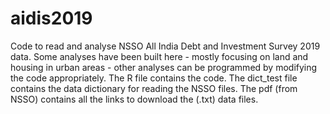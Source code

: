 # aidis2019
Code to read and analyse NSSO All India Debt and Investment Survey 2019 data. Some analyses have been built here - mostly focusing on land and housing in urban areas - other analyses can be programmed by modifying the code appropriately. The R file contains the code. The dict_test file contains the data dictionary for reading the NSSO files. The pdf (from NSSO) contains all the links to download the (.txt) data files.
